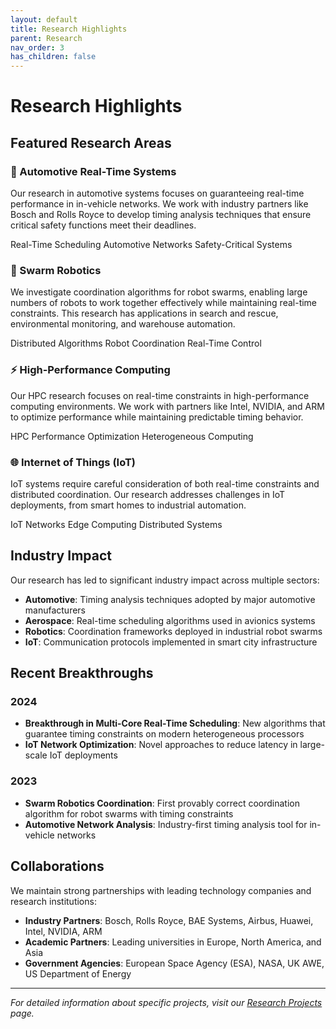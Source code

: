 ```yaml
---
layout: default
title: Research Highlights
parent: Research
nav_order: 3
has_children: false
---
```


# Research Highlights

## Featured Research Areas

<div class="research-highlight">
<h3>🚗 Automotive Real-Time Systems</h3>
<p>Our research in automotive systems focuses on guaranteeing real-time performance in in-vehicle networks. We work with industry partners like Bosch and Rolls Royce to develop timing analysis techniques that ensure critical safety functions meet their deadlines.</p>
<div class="research-tags">
<span class="tag">Real-Time Scheduling</span>
<span class="tag">Automotive Networks</span>
<span class="tag">Safety-Critical Systems</span>
</div>
</div>

<div class="research-highlight">
<h3>🤖 Swarm Robotics</h3>
<p>We investigate coordination algorithms for robot swarms, enabling large numbers of robots to work together effectively while maintaining real-time constraints. This research has applications in search and rescue, environmental monitoring, and warehouse automation.</p>
<div class="research-tags">
<span class="tag">Distributed Algorithms</span>
<span class="tag">Robot Coordination</span>
<span class="tag">Real-Time Control</span>
</div>
</div>

<div class="research-highlight">
<h3>⚡ High-Performance Computing</h3>
<p>Our HPC research focuses on real-time constraints in high-performance computing environments. We work with partners like Intel, NVIDIA, and ARM to optimize performance while maintaining predictable timing behavior.</p>
<div class="research-tags">
<span class="tag">HPC</span>
<span class="tag">Performance Optimization</span>
<span class="tag">Heterogeneous Computing</span>
</div>
</div>

<div class="research-highlight">
<h3>🌐 Internet of Things (IoT)</h3>
<p>IoT systems require careful consideration of both real-time constraints and distributed coordination. Our research addresses challenges in IoT deployments, from smart homes to industrial automation.</p>
<div class="research-tags">
<span class="tag">IoT Networks</span>
<span class="tag">Edge Computing</span>
<span class="tag">Distributed Systems</span>
</div>
</div>

## Industry Impact

Our research has led to significant industry impact across multiple sectors:

- **Automotive**: Timing analysis techniques adopted by major automotive manufacturers
- **Aerospace**: Real-time scheduling algorithms used in avionics systems
- **Robotics**: Coordination frameworks deployed in industrial robot swarms
- **IoT**: Communication protocols implemented in smart city infrastructure

## Recent Breakthroughs

### 2024
- **Breakthrough in Multi-Core Real-Time Scheduling**: New algorithms that guarantee timing constraints on modern heterogeneous processors
- **IoT Network Optimization**: Novel approaches to reduce latency in large-scale IoT deployments

### 2023
- **Swarm Robotics Coordination**: First provably correct coordination algorithm for robot swarms with timing constraints
- **Automotive Network Analysis**: Industry-first timing analysis tool for in-vehicle networks

## Collaborations

We maintain strong partnerships with leading technology companies and research institutions:

- **Industry Partners**: Bosch, Rolls Royce, BAE Systems, Airbus, Huawei, Intel, NVIDIA, ARM
- **Academic Partners**: Leading universities in Europe, North America, and Asia
- **Government Agencies**: European Space Agency (ESA), NASA, UK AWE, US Department of Energy

---

*For detailed information about specific projects, visit our [Research Projects](/docs/research/projects/) page.*

